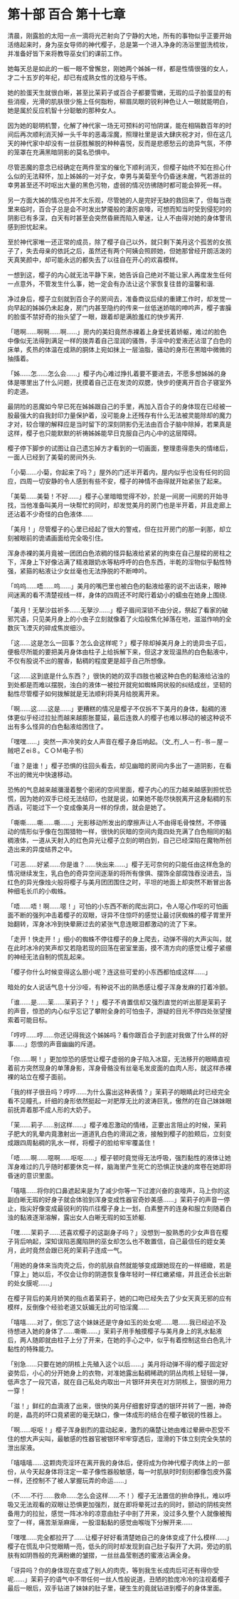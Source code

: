 # 第十部 百合 第十七章

清晨，刚露脸的太阳一点一滴将光芒射向了宁静的大地，所有的事物似乎正要开始活络起来时，身为巫女导师的神代樱子，总是第一个进入净身的汤浴里盥洗梳妆，并准备好皆下来将教导巫女们的课前工作。

她每天总是如此的一板一眼不曾懈怠，刚她两个姊姊一样，都是性情很强的女人，才二十五岁的年纪，却已有成熟女性的沈稳与干练。

她的脸蛋天生就很白晰，甚至比茉莉子或百合子都要雪嫩，无瑕的瓜子脸蛋显的有些消瘦，光滑的肌肤很少施上任何脂粉，柳眉凤眼的锐利神色让人一眼就能明白，她是属於反应机智十分聪敏的那种女人。

因为她的聪明机警，化解了神代家一场无可预料的可怕阴谋，能在相隔数百年的时间后再次顺利消灭掉一头千年的恶毒淫魔，照理社里是该大肆庆祝才对，但在这几天的神代家中却没有一丝获胜解脱的种种喜悦，反而是悲慼愁云的诡异气氛，不停的笼罩在充满黑暗阴影的莫名恐惧中。

尽管恶魔的意念已经确定在两件至宝的催化下顺利消灭，但樱子始终不知在担心什么似的无法释怀，加上姊姊的一对子女，幸男与美菊至今仍昏迷未醒，气若游丝的幸男甚至还不时呕出大量的黑色污物，虚弱的情况彷彿随时都可能会猝死一样。

另一方面大姊的情况也并不太乐观，尽管她的人是完好无缺的救回来了，但每当夜里来临时，百合子总是会不时发出梦魇般的淒厉哀嚎，可想而知当时受到侵犯时的阴影已有多深，白天有时甚至会突然昏厥而陷入晕迷，让人不由得对她的身体警讯感到担忧起来。

至於神代家唯一还正常的成员，除了樱子自己以外，就只剩下美月这个孤苦的女孩子了，失去母亲的依託之后，虽然还有两个阿姨会照顾她，但她那曾经开朗活泼的天真笑颜中，却可能永远的都失去了以往自在开心的欢喜模样。

一想到这，樱子的内心就无法平静下来，她告诉自己绝对不能让家人再度发生任何一点意外，不管发生什么事，她一定会有办法让这个家恢复往昔的温馨和谐.

净过身后，樱子立刻就到百合子的房间去，准备商议后续的重建工作时，却发觉一向早起的姊姊仍未起身，房门内甚至隐约的传来一丝低迷娇喘的呻吟声，樱子害臊的脸蛋不禁好奇的抬头望了一眼，跟着却是满脸羞红的快步离开.

「嗯啊……啊啊……啊……」房内的美妇竟然赤裸着上身爱抚着娇躯，难过的脸色中像似无法得到满足一样的拨弄着自己湿润的骚唇，手淫中的爱液还沾湿了白色的床单，炙热的体温在成熟的胴体上宛如抹上一层油脂，骚动的身形在黑暗中微微的抽搐着。

「姊……怎……怎么会……」樱子内心难过挣扎着要不要进去，不愿多想姊姊的身体是哪里出了什么问题，抚摸着自己正在发烫的双腮，快步的便离开百合子寝室外的走道。

最阴险的恶魔如今早已死在姊姊跟自己的手里，再加入百合子的身体现在已经被一股最强大的自我封印力量保护着，没可能身上还残存有什么无法被灵能除却的魔力才对，较合理的解释应是当时留下的深刻阴影仍无法由百合子脑中除掉，若果真是这样，樱子也只能默默的祈祷姊姊能早日克服自己内心中的这层障碍。

樱子停下脚步的试图让自己遗忘掉方才看到的一切画面，整理患得患失的情绪后，一面人已经到了美菊的房间外头.

「小菊……小菊，你起来了吗？」屋外的门还半开着内，屋内似乎也没有任何的回应，四周一切安静的令人感到有些不安，樱子的神情不由得就开始紧张了起来。

「美菊……美菊！不好……」樱子心里暗暗觉得不妙，於是一间房一间房的开始寻找，当他准备叫美月一块帮忙的同时，却发觉美月的房门也是半开着，并且走廊上还沾着不少奇怪的白色液体……

「美月！」尽管樱子的心里已经起了很大的警戒，但在拉开房门的那一刹那，却立刻被眼前的诡谲画面给完全吸引住。

浑身赤裸的美月竟被一团团白色浓稠的怪异黏液给紧紧的拘束在自己屋樑的房柱之下，浑身上下好像沾满了精液跟奶水等粘呼呼的白色东西，半乾的淫物似乎黏性特强，紧箍的粘液让少女丝毫也无法挣脱的不断呻吟。

「呜呜……唔……呜……」美月的嘴巴里也被白色的黏液给塞的说不出话来，眼神间迷离的看不清楚视线一样，身体的四周还不时爬行着幼小的蠕虫在她身上围绕.

「美月！无拏沙兹祈多……无拏沙……」樱子眉间深锁不由分说，祭起了看家的破邪咒语，只见美月身上的小虫子立刻就像着了火焰般焦化掉落在地，滋滋作响的全数灰飞湮灭的碎成焦炭细沙。

「这……这是怎么一回事？怎么会这样呢？」樱子除却掉美月身上的诡异虫子后，便极尽所能的要把美月身体由柱子上给拆解下来，但这才发现温热的白色黏液中，不仅有股说不出的腥香，黏稠的程度更是超乎自己所想像。

「这……这到底是什么东西？」很快的她的双手四肢也被这种白色的黏液给沾浊的到处都是而难以摆脱，浊白的液体一被拉开就宛如蜘蛛网状般的纠结成丝，坚韧的黏性尽管樱子如何拨解就是无法顺利将美月给脱离开来。

「啊……这……这是……」更糟糕的情况是樱子不仅拆不下美月的身体，黏稠的液体更似乎经过拉扯而越来越膨胀蔓延，最后连救人的樱子也难以移动的被这种说不出有多么怪异的白色黏液给困住了。

「嘿嘿……」突然一声冷笑的女人声音在樱子身后响起。（文_冇_人－冇-书－屋－贼吧Ｚei８。ＣＯＭ电子书）

「谁？是谁！」樱子恐惧的往回头看去，却见幽暗的房间内多出了一道阴影，在看不出的微光中快速移动。

恐怖的气息越来越瀰漫着整个密闭的空间里面，樱子内心的压力越来越感到担忧恐慌，因为她的双手已经无法结印，也就是说，如果她不能尽快脱离开这身黏稠的东西话，可能过下一个变成像美月一样的俘虏，就会是她了。

「嘶嘶……嘶……嘶……」光影移动所发出的摩擦声让人不由得毛骨悚然，不停骚动的情形似乎像在包围猎物一样，很快的灰暗的空间内竟四处充满了白色相同的黏稠液体，一道从天射入的红色异光让樱子立刻的明白到，自己已经深陷在魔物所创造出来的异度结界之中。

「可恶……好紧……你是谁？……快出来……」樱子无可奈何的只能任由这样危急的情况继续发生，乳白色的奇异空间逐渐的将所有傢俱、摆饰全部腐蚀吞没进去，当红色的异光像烛火般将樱子与美月团团围住之时，平坦的地面上却突然不断冒出各种细毛长爪的小蜘蛛。

「唔……唔！啊……噁！」可怕的小东西不断的爬出洞口，令人噁心作呕的可怕画面不断的强列冲击着樱子的双眼，讶异不住惊吓的感觉让最讨厌蜘蛛的樱子胃里开始翻转，浑身冰冷到快晕厥过去的紧张气息连眼泪都激动的流了下来。

「走开！快走开！」细小的蜘蛛不停往樱子的身上爬去，动弹不得的大声尖叫，就在此时冰冷的笑声却又若隐若现的回荡在密室里面，摸不清方向的感觉让樱子紧绷的神经无法自制的慌乱起来。

「樱子你什么时候变得这么胆小呢？连这些可爱的小东西都怕成这样……」

暗处的女人说话气息十分沙哑，有种说不出的熟悉感让樱子浑身发麻的打着冷颤。

「谁……是……茉……茉莉子？！」樱子不肯置信却又强烈直觉的听出那是茉莉子的声音，惊恐的内心似乎忘记了攀附全身的可怕虫子，游疑的目光不停四处张望搜索着可能目标。

「哼哼……哼……你还记得我这个姊姊吗？看你跟百合子到底对我做了什么样的好事……」怨恨的声音幽幽的斥道。

「你……啊！」更加惊恐的感觉让樱子虚弱的身子陷入冰窟，无法移开的眼睛直视着前方突然现身的单薄身影，浑身骨骼没有丝毫毛发皮面的血肉人形，就这样赤裸裸的站立在樱子面前。

「我的样子很丑吗？哼哼……为什么露出这种表情？」茉莉子的眼睛此时已经完全看不见瞳孔，纤细的身形依然挺起一对肥厚无比的波涛巨乳，傲然的在自己妹妹眼前抚弄着那不成人形的大奶子。

「茉……莉子……别这样……」樱子难忍激动的情绪，正要出言阻止的时候，茉莉子肥大的乳晕内竟激射出一道道乳白色的滑润之液，接触到樱子的脸颊后，立刻变成跟四周黏稠的乳水一样，将樱子的脸给牢牢覆盖住！

「唔……啊……噁啊……呕呕……」樱子顿时竟觉得无法呼吸，强烈黏性的液体让她浑身难过的几乎随时都要休克一样，脑海里产生死亡的恐惧正快速的席卷在她即将昏迷的意识里面。

「嘻嘻……将你的口鼻遮起来是为了减少你等一下过渡兴奋的哀嚎声，马上你的这副白晰无瑕的好身子就会体验到浑身变成性器官奇妙美感……」茉莉子的声音一停止，指尖好像变成最锐利的钩爪往樱子身上一划，白素整齐的连身和服立刻随着白浊的黏液逐渐溶解，露出女人白晰无瑕的如玉娇躯.

「嘿……茉莉子……还喜欢樱子的这副身子吗？」没想到一股熟悉的少女声音在樱子背后响起，深知误陷恶魔陷阱的巫女却怎么也不敢置信，自己最信任的姪女美月，此时竟然会跟已死的茉莉子连成一气。

「用她的身体来当肉壳之后，你的肌肤自然就能够变成跟她现在的一样细緻，若是「穿上」她以后，不仅会让你的阴道恢复像年轻时一样红嫩紧缩，并且还会长出新的处女膜呢……」

在樱子背后的美月娇笑的指点着茉莉子，她的口吻已经失去了少女天真无邪的应有模样，反倒像个经验老道又妖媚无比的可怕淫魔……

「嘻嘻……对了，倒忘了这个妹妹还是守身如玉的处女呢……嗯……我已经迫不及待想进入她的身体了……嘶嘶……」茉莉子用手触摸樱子与美月身上的乳水黏液后，两人随即就由柱子上分了开来，在她的手心之中，似乎有着控制这些白色乳汁黏性的特殊能力。

「别急……只要在她的阴核上先殖入这个以后……」美月将动弹不得的樱子固定好姿势后，小心的分开她身上的衣物，对准她露出黏稠稀疏的阴丛肉核上轻轻一弹，低声念了一段咒语，就在自己私处内取出一片银环并夹在对方阴核上，狠很的用力一穿！

「滋！」鲜红的血滴液了出来，很快的美月仔细套好穿透的银环并转了一圈，神奇的是，晶亮的环口竟紧密的毫无缺口，像一体成形的结合在樱子敏锐的性器上。

「啊……呕呕！」樱子浑身剧烈的震动起来，激烈的痛楚让她由难过晕厥中忍受不住的想大声尖叫，最敏感的性器官被银环牢牢穿透后，湿滑的下体立刻完全失禁的泄出尿液。

「嘻嘻嘻……这颗肉壳淫环在离开我的身体后，便将成为你神代樱子肉体上的一部份，从今天起身体将注定一辈子像性器般敏感，每一吋肌肤时时刻刻都像包皮外露一样，还控制不了被人掌握玩弄的命运……」

（不……不行……救命……怎么会这样……不！）樱子无法置信的拚命挣扎，难以呼吸又无法观看的双眼让恐惧更加强烈，就在即将晕死过去的同时，颤动的阴核突然备用力的拉扯，感觉一阵冰冷的凉意由肚子中剖了开来，没过多久整个人就像被掏空了一样，痛苦渐渐麻痺，一股湿黏黏的感觉由喉咙下分解开来……

「嘿嘿……完全都拉开了……让樱子好好看清楚她自己的身体变成了什么模样……」樱子在慌乱中只觉眼睛一亮，低头的同时却发现到自己肚子裂开了大洞，旁边的肌肤有如阴唇般的充满粉嫩的皱摺，一丝丝晶莹剔透的蜜液沾满全身。

「讶异吗？你的身体现在变成了别人的肉壳，等到我生长成肉后可还有得你受呢……」茉莉子的语气中不带任何一丝人性般说道，丑陋的脸庞冷冷的注视着樱子最后一眼后，双手钻进了妹妹的肚子里，硬生生的竟就钻进到樱子的身体里面。

